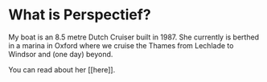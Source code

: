 # What is Perspectief?

My boat is an 8.5 metre Dutch Cruiser built in 1987. She currently is berthed in a marina in Oxford where we cruise the Thames from Lechlade to Windsor and (one day) beyond.

You can read about her [[here]].
